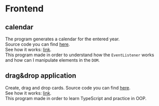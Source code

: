 # Frontend

## calendar
The program generates a calendar for the entered year.<br>
Source code you can find [here](https://github.com/rekilina/Frontend/tree/main/sandbox-JS/calendar).<br>
See how it works: [link](https://rekilina.github.io/Frontend/sandbox-JS/calendar/index.html).<br>
This program made in order to understand how the `EventListener` works and how can I manipulate elements in the `DOM`.<br>

## drag&drop application
Create, drag and drop cards.
Source code you can find [here](https://github.com/rekilina/Frontend/tree/main/sandbox-TS).<br>
See how it works: [link](https://rekilina.github.io/Frontend/sandbox-TS/index.html).<br>
This program made in order to learn TypeScript and practice in OOP.
